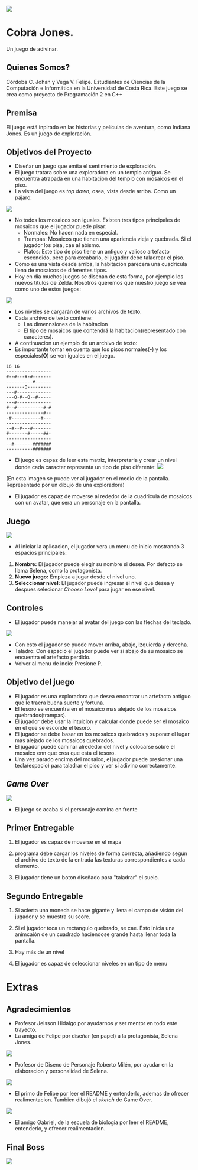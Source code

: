 ![](https://i.imgur.com/6LOJd2R.jpg)

# Cobra Jones.
Un juego de adivinar.
## Quienes Somos?
Córdoba C. Johan y Vega V. Felipe.
 Estudiantes de Ciencias de la Computación e Informática en la Universidad de Costa Rica.
 Este juego se crea como proyecto de Programación 2 en C++

## Premisa
El juego está inpirado en las historias y películas de aventura, como Indiana Jones. Es un juego de exploración.

## Objetivos del Proyecto
* Diseñar un juego que emita el sentimiento de exploración.
* El juego tratara sobre una exploradora en un templo antiguo. Se encuentra atrapada en una habitacion del templo con mosaicos en el piso.
* La vista del juego es *top down*, osea, vista desde arriba. Como un pájaro:

![](https://i.imgur.com/iCow8ti.jpg)

* No todos los mosaicos son iguales. Existen tres tipos principales de mosaicos que el jugador puede pisar:
	* Normales: No hacen nada en especial.
	* Trampas: Mosaicos que tienen una apariencia vieja y quebrada. Si el jugador los pisa, cae al abismo.
	* Platos: Este tipo de piso tiene un antiguo y valioso artefacto escondido, pero para excabarlo, el jugador debe taladrear el piso.
* Como es una vista desde arriba, la habitacion parecera una cuadricula llena de mosaicos de diferentes tipos.
* Hoy en dia muchos juegos se disenan de esta forma, por ejemplo los nuevos titulos de Zelda. Nosotros queremos que nuestro juego se vea como uno de estos juegos:

![](https://i.imgur.com/awjBYDo.jpg)

* Los niveles se cargarán de varios archivos de texto.
* Cada archivo de texto contiene:
	* Las dimennsiones de la habitacion
	* El tipo de mosaicos que contendrá la habitacion(representado con caracteres).
* A continuacion un ejemplo de un archivo de texto:
* Es importante tomar en cuenta que los pisos normales(**-**) y los especiales(**O**) se ven iguales en el juego.

```
16 16
-----------------
#--#---#-#-------
----------#------
-------O---------
---#-------------
---O-#--O--#-----
---#-------------
#--#----------#-#
--------------#--
-#-----------#---
-----------------
--#--#---#-------
#-------#-----##-
-----------------
--#-------#######
----------#######
```
* El juego es capaz de leer esta matriz, interpretarla y crear un nivel donde cada caracter representa un tipo de piso diferente:
![](https://i.imgur.com/x3pDcdA.png)

(En esta imagen se puede ver al jugador en el medio de la pantalla. Representado por un dibujo de una exploradora)
* El jugador es capaz de moverse al rededor de la cuadricula de mosaicos con un avatar, que sera un personaje en la pantalla.

## Juego ##

![](https://i.imgur.com/eyvOikF.png)

* Al iniciar la aplicacion, el jugador vera un menu de inicio mostrando 3 espacios principales:
1. **Nombre:** El jugador puede elegir su nombre si desea. Por defecto se llama Selena, como la protagonista.
2. **Nuevo juego:** Empieza a jugar desde el nivel uno.
3. **Seleccionar nivel:** El jugador puede ingresar el nivel que desea y despues selecionar *Choose Level* para jugar en ese nivel.

## Controles ##
* El jugador puede manejar al avatar del juego con las flechas del teclado.

![](https://i.imgur.com/j0VfwaI.jpg)

* Con esto el jugador se puede mover arriba, abajo, izquierda y derecha.
* Taladro: Con espacio el jugador puede ver si abajo de su mosaico se encuentra el artefacto perdido.
* Volver al menu de incio: Presione P.

## Objetivo del juego ##
* El jugador es una exploradora que desea encontrar un artefacto antiguo que le traera buena suerte y fortuna.
* El tesoro se encuentra en el mosaico mas alejado de los mosaicos quebrados(trampas).
* El jugador debe usar la intuicion y calcular donde puede ser el mosaico en el que se esconde el tesoro.
* El jugador se debe basar en los mosaicos quebrados y suponer el lugar mas alejado de los mosaicos quebrados.
* El jugador puede caminar alrededor del nivel y colocarse sobre el mosaico enn que crea que esta el tesoro.
* Una vez parado encima del mosaico, el jugador puede presionar una tecla(espacio) para taladrar el piso y ver si adivino correctamente.

## *Game Over* ##

![](https://i.imgur.com/9S6D5A8.jpg)

* El juego se acaba si el personaje camina en frente


## Primer Entregable

1. El jugador es capaz de moverse en el mapa

2. programa debe cargar los niveles de forma correcta, añadiendo según el archivo de texto de la entrada las texturas correspondientes a cada elemento.

3. El jugador tiene un boton diseñado para "taladrar" el suelo.

## Segundo Entregable

1. Si acierta una moneda se hace gigante y llena el campo de visión del jugador y se muestra su score.

2. Si el jugador toca un rectangulo quebrado, se cae. Esto inicia una animcaión de un cuadrado haciendose grande hasta llenar toda la pantalla.

3. Hay más de un nivel

4. El jugador es capaz de seleccionar niveles en un tipo de menu

# Extras #

## Agradecimientos ##
* Profesor Jeisson Hidalgo por ayudarnos y ser mentor en todo este trayecto.
* La amiga de Felipe por diseñar (en papel) a la protagonista, Selena Jones.

![](https://i.imgur.com/crktRUz.png)

* Profesor de Diseno de Personaje Roberto Milén, por ayudar en la elaboracion y personalidad de Selena.

![](https://i.imgur.com/WlnVFZA.jpg)

* El primo de Felipe por leer el README y entenderlo, ademas de ofrecer realimentacion. Tambien dibujó el *sketch* de Game Over.

![](https://i.imgur.com/AlIqgty.jpg)

* El amigo Gabriel, de la escuela de biologia por leer el README, entenderlo, y ofrecer realimentacion.

## Final Boss ##

![](https://i.imgur.com/sUxd5gw.jpg)